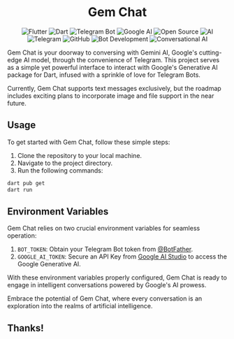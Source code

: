 <center>

# Gem Chat

![Flutter](https://img.shields.io/badge/-Flutter-02569B?style=flat&logo=flutter&logoColor=white)
![Dart](https://img.shields.io/badge/-Dart-0175C2?style=flat&logo=dart&logoColor=white)
![Telegram Bot](https://img.shields.io/badge/-Telegram-2CA5E0?style=flat&logo=telegram&logoColor=white)
![Google AI](https://img.shields.io/badge/-Google%20AI-4285F4?style=flat&logo=google&logoColor=white)
![Open Source](https://img.shields.io/badge/-Open%20Source-3DA639?style=flat&logo=github&logoColor=white)
![AI](https://img.shields.io/badge/-AI-FF5722?style=flat&logo=artificial-intelligence&logoColor=white)
![Telegram](https://img.shields.io/badge/-Telegram-0088CC?style=flat&logo=telegram&logoColor=white)
![GitHub](https://img.shields.io/badge/-GitHub-181717?style=flat&logo=github&logoColor=white)
![Bot Development](https://img.shields.io/badge/-Bot%20Development-00BFFF?style=flat&logo=robot&logoColor=white)
![Conversational AI](https://img.shields.io/badge/-Conversational%20AI-4CAF50?style=flat&logo=chat&logoColor=white)

</center>

Gem Chat is your doorway to conversing with Gemini AI, Google's cutting-edge AI model, through the convenience of Telegram. This project serves as a simple yet powerful interface to interact with Google's Generative AI package for Dart, infused with a sprinkle of love for Telegram Bots.

Currently, Gem Chat supports text messages exclusively, but the roadmap includes exciting plans to incorporate image and file support in the near future.

## Usage

To get started with Gem Chat, follow these simple steps:

1. Clone the repository to your local machine.
2. Navigate to the project directory.
3. Run the following commands:

```bash
dart pub get
dart run
```

## Environment Variables

Gem Chat relies on two crucial environment variables for seamless operation:

1. `BOT_TOKEN`: Obtain your Telegram Bot token from [@BotFather](https://telegram.me/BotFather).
2. `GOOGLE_AI_TOKEN`: Secure an API Key from [Google AI Studio](https://aistudio.google.com/app/) to access the Google Generative AI.

With these environment variables properly configured, Gem Chat is ready to engage in intelligent conversations powered by Google's AI prowess.

Embrace the potential of Gem Chat, where every conversation is an exploration into the realms of artificial intelligence.

## Thanks!